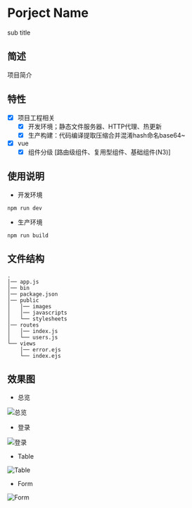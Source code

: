 # Porject Name

sub title

简述
---

项目简介

特性
---

+ [x] 项目工程相关
  * [x] 开发环境；静态文件服务器、HTTP代理、热更新
  * [x] 生产构建：代码编译提取压缩合并混淆hash命名base64~
+ [x] vue
  * [x] 组件分级 [路由级组件、复用型组件、基础组件(N3)]

使用说明
---

+ 开发环境

```
npm run dev
```

+ 生产环境

```
npm run build
```

文件结构
---

```
.
│── app.js
│── bin
│── package.json
│── public
│   │── images
│   │── javascripts
│   └── stylesheets
│── routes
│   │── index.js
│   └── users.js
└── views
    │── error.ejs
    └── index.ejs

```

效果图
---

+ 总览

![总览](./screenshot/index.png)

+ 登录

![登录](./screenshot/login.png)

+ Table

![Table](./screenshot/table.png)

+ Form

![Form](./screenshot/form.png)